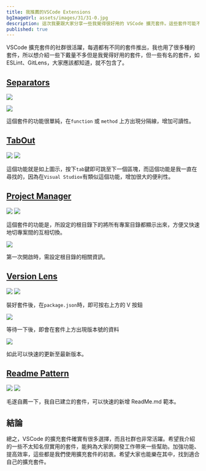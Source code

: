 ```yaml
---
title: 我推薦的VSCode Extensions
bgImageUrl: assets/images/31/31-0.jpg
description: 這次我要跟大家分享一些我覺得很好用的 VSCode 擴充套件。這些套件可能不太熱門，但我覺得它們非常實用。當然，我們都知道像 ESLint 和 GitLens 這樣的知名套件，
published: true
---
```


VSCode 擴充套件的社群很活躍，每週都有不同的套件推出，我也用了很多種的套件，所以想介紹一些下戴量不多但是我覺得好用的套件，但一些有名的套件，如 ESLint、GitLens，大家應該都知道，就不包含了。

## [Separators](https://marketplace.visualstudio.com/items?itemName=alefragnani.separators)

<img class="img-responsive" loading="lazy" src="assets/images/31/31-01.png">

<img class="img-responsive" loading="lazy" src="assets/images/31/31-02.png"><br>

這個套件的功能很單純，在`function` 或 `method` 上方出現分隔線，增加可讀性。

## [TabOut](https://marketplace.visualstudio.com/items?itemName=albert.TabOut)

<img class="img-responsive" loading="lazy" src="assets/images/31/31-03.png">

<img class="img-responsive" loading="lazy" src="assets/images/31/31-04.gif">

這個功能就是如上圖示，按下`tab`鍵即可跳至下一個區塊，而這個功能是我一直在尋找的，因為在`Visual Studiox`有類似這個功能，增加很大的便利性。<br>

## [Project Manager](https://marketplace.visualstudio.com/items?itemName=alefragnani.project-manager)

<img class="img-responsive" loading="lazy" src="assets/images/31/31-05.png">

<img class="img-responsive" loading="lazy" src="assets/images/31/31-06.png">

這個套件的功能是，所設定的根目錄下的將所有專案目錄都顯示出來，方便又快速地切專案間的互相切換。

<img class="img-responsive" loading="lazy" src="assets/images/31/31-07.png">

第一次開啟時，需設定根目錄的相關資訊。<br>

## [Version Lens](https://marketplace.visualstudio.com/items?itemName=pflannery.vscode-versionlens)

<img class="img-responsive" loading="lazy" src="assets/images/31/31-08.png">

<img class="img-responsive" loading="lazy" src="assets/images/31/31-12.png">

裝好套件後，在`package.json`時，即可按右上方的 V 按鈕

<img class="img-responsive" loading="lazy" src="assets/images/31/31-13.png">

等待一下後，即會在套件上方出現版本號的資料

<img class="img-responsive" loading="lazy" src="assets/images/31/31-09.png">

如此可以快速的更新至最新版本。<br>

## [Readme Pattern](https://marketplace.visualstudio.com/items?itemName=thomascsd.vscode-readme-pattern)

<img class="img-responsive" loading="lazy" src="assets/images/31/31-10.png">

<img class="img-responsive" loading="lazy" src="assets/images/31/31-11.gif">

毛遂自薦一下，我自已建立的套件，可以快速的新增 ReadMe.md 範本。

## 結論

總之，VSCode 的擴充套件確實有很多選擇，而且社群也非常活躍。希望我介紹的一些不太知名但實用的套件，能夠為大家的開發工作帶來一些幫助。加強功能、提高效率，這些都是我們使用擴充套件的初衷。希望大家也能樂在其中，找到適合自己的擴充套件。
